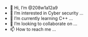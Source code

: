 - 👋 Hi, I’m @208w1a12a9
- 👀 I’m interested in Cyber security ...
- 🌱 I’m currently learning C++ ...
- 💞️ I’m looking to collaborate on ...
- 📫 How to reach me ...

<!---
208w1a12a9/208w1a12a9 is a ✨ special ✨ repository because its `README.md` (this file) appears on your GitHub profile.
You can click the Preview link to take a look at your changes.
--->

